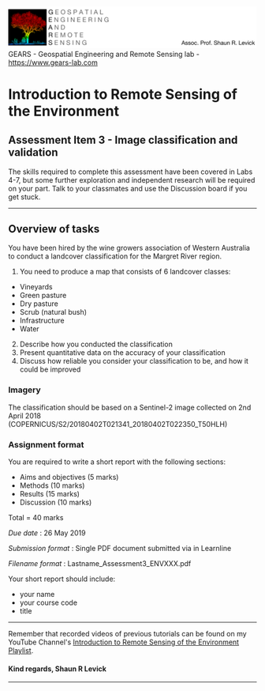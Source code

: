 ![Shaun Levick](Logo3.png)
GEARS - Geospatial Engineering and Remote Sensing lab - https://www.gears-lab.com

# Introduction to Remote Sensing of the Environment
Assessment Item 3 - Image classification and validation
-----------------

The skills required to complete this assessment have been covered in Labs 4-7, but some further exploration and independent research will be required on your part. Talk to your classmates and use the Discussion board if you get stuck.

----

## Overview of tasks

You have been hired by the wine growers association of Western Australia to conduct a landcover classification for the Margret River region.

1. You need to produce a map that consists of 6 landcover classes:
  - Vineyards
  - Green pasture
  - Dry pasture
  - Scrub (natural bush)
  - Infrastructure
  - Water

2. Describe how you conducted the classification
3. Present quantitative data on the accuracy of your classification
4. Discuss how reliable you consider your classification to be, and how it could be improved

### Imagery

The classification should be based on a Sentinel-2 image collected on 2nd April 2018
(COPERNICUS/S2/20180402T021341_20180402T022350_T50HLH)


### Assignment format

You are required to write a short report with the following sections:
- Aims and objectives (5 marks)
- Methods (10 marks)
- Results (15 marks)
- Discussion (10 marks)

Total = 40 marks


*Due date* : 26 May 2019

*Submission format* : Single PDF document submitted via in Learnline

*Filename format* : Lastname_Assessment3_ENVXXX.pdf

Your short report should include:
- your name
- your course code
- title









------

Remember that recorded videos of previous tutorials can be found on my YouTube Channel's [Introduction to Remote Sensing of the Environment Playlist](https://www.youtube.com/playlist?list=PLf6lu3bePWHDi3-lrSqiyInMGQXM34TSV).

#### Kind regards, Shaun R Levick
------
